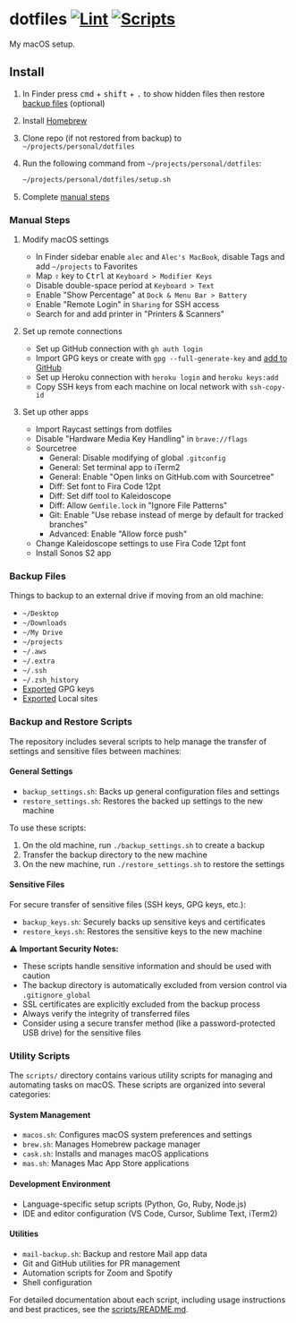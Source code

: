 # dotfiles [![Lint](https://github.com/hobhouse/dotfiles/actions/workflows/lint.yml/badge.svg)](https://github.com/hobhouse/dotfiles/actions/workflows/lint.yml) [![Scripts](https://github.com/hobhouse/dotfiles/actions/workflows/scripts.yml/badge.svg)](https://github.com/hobhouse/dotfiles/actions/workflows/scripts.yml)

My macOS setup.

## Install

1. In Finder press <kbd>cmd</kbd> + <kbd>shift</kbd> + <kbd>.</kbd> to show hidden files then restore [backup files](#backup-files) (optional)

2. Install [Homebrew](https://brew.sh/)

3. Clone repo (if not restored from backup) to `~/projects/personal/dotfiles`

4. Run the following command from `~/projects/personal/dotfiles`:

    ```sh
    ~/projects/personal/dotfiles/setup.sh
    ```

5. Complete [manual steps](#manual-steps)

### Manual Steps

1. Modify macOS settings

    - In Finder sidebar enable `alec` and `Alec's MacBook`, disable Tags and add `~/projects` to Favorites
    - Map <kbd>⇪</kbd> key to <kbd>Ctrl</kbd> at `Keyboard > Modifier Keys`
    - Disable double-space period at `Keyboard > Text`
    - Enable "Show Percentage" at `Dock & Menu Bar > Battery`
    - Enable "Remote Login" in `Sharing` for SSH access
    - Search for and add printer in "Printers & Scanners"

2. Set up remote connections

    - Set up GitHub connection with `gh auth login`
    - Import GPG keys or create with `gpg --full-generate-key` and [add to GitHub](https://docs.github.com/en/github/authenticating-to-github/generating-a-new-gpg-key)
    - Set up Heroku connection with `heroku login` and `heroku keys:add`
    - Copy SSH keys from each machine on local network with `ssh-copy-id`

3. Set up other apps

    - Import Raycast settings from dotfiles
    - Disable "Hardware Media Key Handling" in `brave://flags`
    - Sourcetree
        - General: Disable modifying of global `.gitconfig`
        - General: Set terminal app to iTerm2
        - General: Enable "Open links on GitHub.com with Sourcetree"
        - Diff: Set font to Fira Code 12pt
        - Diff: Set diff tool to Kaleidoscope
        - Diff: Allow `Gemfile.lock` in "Ignore File Patterns"
        - Git: Enable "Use rebase instead of merge by default for tracked branches"
        - Advanced: Enable "Allow force push"
    - Change Kaleidoscope settings to use Fira Code 12pt font
    - Install Sonos S2 app

### Backup Files

Things to backup to an external drive if moving from an old machine:

- `~/Desktop`
- `~/Downloads`
- `~/My Drive`
- `~/projects`
- `~/.aws`
- `~/.extra`
- `~/.ssh`
- `~/.zsh_history`
- [Exported](https://gpgtools.tenderapp.com/kb/gpg-keychain-faq/backup-or-transfer-your-keys#backup-single-key) GPG keys
- [Exported](https://localwp.com/help-docs/getting-started/how-to-export-a-wordpress-site-on-local/) Local sites

### Backup and Restore Scripts

The repository includes several scripts to help manage the transfer of settings and sensitive files between machines:

#### General Settings

- `backup_settings.sh`: Backs up general configuration files and settings
- `restore_settings.sh`: Restores the backed up settings to the new machine

To use these scripts:
1. On the old machine, run `./backup_settings.sh` to create a backup
2. Transfer the backup directory to the new machine
3. On the new machine, run `./restore_settings.sh` to restore the settings

#### Sensitive Files

For secure transfer of sensitive files (SSH keys, GPG keys, etc.):

- `backup_keys.sh`: Securely backs up sensitive keys and certificates
- `restore_keys.sh`: Restores the sensitive keys to the new machine

⚠️ **Important Security Notes:**
- These scripts handle sensitive information and should be used with caution
- The backup directory is automatically excluded from version control via `.gitignore_global`
- SSL certificates are explicitly excluded from the backup process
- Always verify the integrity of transferred files
- Consider using a secure transfer method (like a password-protected USB drive) for the sensitive files

### Utility Scripts

The `scripts/` directory contains various utility scripts for managing and automating tasks on macOS. These scripts are organized into several categories:

#### System Management
- `macos.sh`: Configures macOS system preferences and settings
- `brew.sh`: Manages Homebrew package manager
- `cask.sh`: Installs and manages macOS applications
- `mas.sh`: Manages Mac App Store applications

#### Development Environment
- Language-specific setup scripts (Python, Go, Ruby, Node.js)
- IDE and editor configuration (VS Code, Cursor, Sublime Text, iTerm2)

#### Utilities
- `mail-backup.sh`: Backup and restore Mail app data
- Git and GitHub utilities for PR management
- Automation scripts for Zoom and Spotify
- Shell configuration

For detailed documentation about each script, including usage instructions and best practices, see the [scripts/README.md](scripts/README.md).
